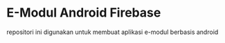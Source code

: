 # E-Modul Android Firebase
repositori ini digunakan untuk membuat aplikasi e-modul berbasis android
